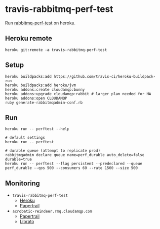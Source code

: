 # travis-rabbitmq-perf-test

Run [rabbitmq-perf-test](https://github.com/rabbitmq/rabbitmq-perf-test) on heroku.

## Heroku remote

```
heroku git:remote -a travis-rabbitmq-perf-test
```

## Setup

```
heroku buildpacks:add https://github.com/travis-ci/heroku-buildpack-run
heroku buildpacks:add heroku/jvm
heroku addons:create cloudamqp:bunny
heroku addons:upgrade cloudamqp:rabbit # larger plan needed for HA
heroku addons:open CLOUDAMQP
ruby generate-rabbitmqadmin-conf.rb
```

## Run

```
heroku run -- perftest --help

# default settings
heroku run -- perftest

# durable queue (attempt to replicate prod)
rabbitmqadmin declare queue name=perf_durable auto_delete=false durable=true
heroku run -- perftest --flag persistent --predeclared --queue perf_durable --qos 500 --consumers 60 --rate 1500 --size 500
```

## Monitoring

* `travis-rabbitmq-perf-test`
  * [Heroku](https://dashboard.heroku.com/apps/travis-rabbitmq-perf-test)
  * [Papertrail](https://papertrailapp.com/systems/travis-rabbitmq-perf-test/events)
* `acrobatic-reindeer.rmq.cloudamqp.com`
  * [Papertrail](https://papertrailapp.com/systems/1963154171/events)
  * [Librato](https://metrics.librato.com/s/spaces/670753?source=%2Aacrobatic-reindeer%2A)
